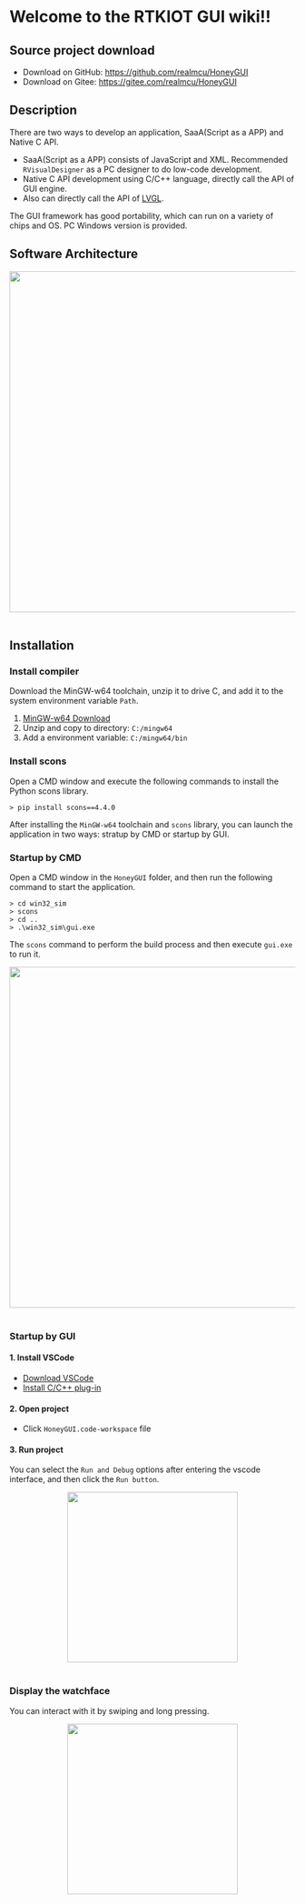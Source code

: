 # **Welcome to the RTKIOT GUI wiki!!**

## Source project download

- Download on GitHub: <https://github.com/realmcu/HoneyGUI>
- Download on Gitee: <https://gitee.com/realmcu/HoneyGUI>

## Description

There are two ways to develop an application, SaaA(Script as a APP) and Native C API.
- SaaA(Script as a APP) consists of JavaScript and XML. Recommended ```RVisualDesigner``` as a  PC designer to do low-code development.
- Native C API development using C/C++ language, directly call the API of GUI engine.
- Also can directly call the API of [LVGL](https://lvgl.io/).

The GUI framework has good portability, which can run on a variety of chips and OS. PC Windows version is provided.

## Software Architecture


<div style="text-align: center"><img width= "600" src ="https://foruda.gitee.com/images/1698215110757026070/a3648515_10088396.png"/></div><br/>


## Installation

### Install compiler
Download the MinGW-w64 toolchain, unzip it to drive C, and add it to the system environment variable `Path`.
1.  [MinGW-w64 Download](https://sourceforge.net/projects/mingw-w64/files/Toolchains%20targetting%20Win64/Personal%20Builds/mingw-builds/8.1.0/threads-posix/sjlj/x86_64-8.1.0-release-posix-sjlj-rt_v6-rev0.7z)
2.  Unzip and copy to directory: `C:/mingw64`
3.  Add a environment variable: `C:/mingw64/bin`

### Install scons
Open a CMD window and execute the following commands to install the Python scons library.
```
> pip install scons==4.4.0
```

After installing the `MinGW-w64` toolchain and `scons` library, you can launch the application in two ways: stratup by CMD or startup by GUI.

### Startup by CMD
Open a CMD window in the `HoneyGUI` folder, and then run the following command to start the application.

```shell
> cd win32_sim
> scons
> cd ..
> .\win32_sim\gui.exe
```
The `scons` command to perform the build process and then execute `gui.exe` to run it.


<div style="text-align: center"><img width= "600"  src ="https://foruda.gitee.com/images/1699429582680903862/9a73ac31_13671125.png"/></div><br/>


### Startup by GUI

#### 1. Install VSCode
   - [Download VSCode](https://code.visualstudio.com/)
   - [Install C/C++ plug-in](https://marketplace.visualstudio.com/items?itemName=ms-vscode.cpptools)

#### 2. Open project
   - Click `HoneyGUI.code-workspace` file

#### 3. Run project
You can select the `Run and Debug` options after entering the vscode interface, and then click the `Run button`.


<div style="text-align: center"><img width="300" src ="https://foruda.gitee.com/images/1699582639386992543/b2078d27_13671125.png"/></div><br/>


### Display the watchface
You can interact with it by swiping and long pressing.


<div style="text-align: center"><img width="300" src ="https://foruda.gitee.com/images/1698286583110259632/b48ad0af_10088396.png"/></div><br/>
